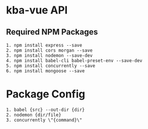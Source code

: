 # kba-vue API

## Required NPM Packages
```
1. npm install express --save
2. npm install cors morgan --save
3. npm install nodemon --save-dev
4. npm install babel-cli babel-preset-env --save-dev
5. npm install concurrently --save
6. npm install mongoose --save

```

# Package Config 
```
1. babel {src} --out-dir {dir}
2. nodemon {dir/file}
3. concurrently \"{command}\"
```